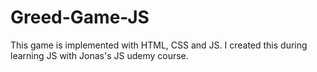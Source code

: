 # Greed-Game-JS
This game is implemented with HTML, CSS and JS. I created this during learning JS with Jonas's JS udemy course. 
